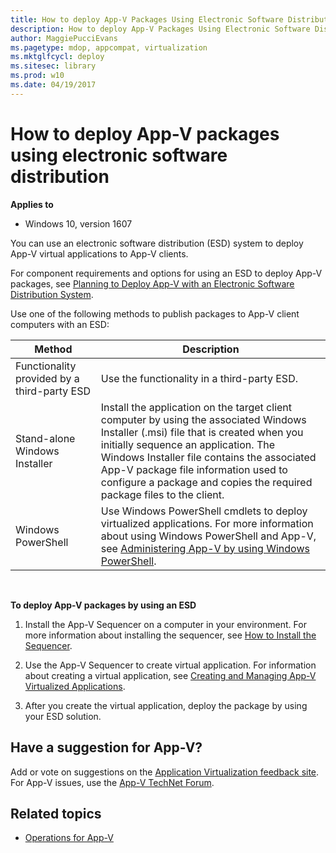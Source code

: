 ```yaml
---
title: How to deploy App-V Packages Using Electronic Software Distribution (Windows 10)
description: How to deploy App-V Packages Using Electronic Software Distribution
author: MaggiePucciEvans
ms.pagetype: mdop, appcompat, virtualization
ms.mktglfcycl: deploy
ms.sitesec: library
ms.prod: w10
ms.date: 04/19/2017
---
```


# How to deploy App-V packages using electronic software distribution

**Applies to**
-   Windows 10, version 1607

You can use an electronic software distribution (ESD) system to deploy App-V virtual applications to App-V clients.

For component requirements and options for using an ESD to deploy App-V packages, see [Planning to Deploy App-V with an Electronic Software Distribution System](appv-planning-to-deploy-appv-with-electronic-software-distribution-solutions.md).

Use one of the following methods to publish packages to App-V client computers with an ESD:

| Method | Description |
| - | - |
| Functionality provided by a third-party ESD | Use the functionality in a third-party ESD.| 
| Stand-alone Windows Installer | Install the application on the target client computer by using the associated Windows Installer (.msi) file that is created when you initially sequence an application. The Windows Installer file contains the associated App-V package file information used to configure a package and copies the required package files to the client. |
| Windows PowerShell | Use Windows PowerShell cmdlets to deploy virtualized applications. For more information about using Windows PowerShell and App-V, see [Administering App-V by using Windows PowerShell](appv-administering-appv-with-powershell.md).| 

 

**To deploy App-V packages by using an ESD**

1.  Install the App-V Sequencer on a computer in your environment. For more information about installing the sequencer, see [How to Install the Sequencer](appv-install-the-sequencer.md).

2.  Use the App-V Sequencer to create virtual application. For information about creating a virtual application, see [Creating and Managing App-V Virtualized Applications](appv-creating-and-managing-virtualized-applications.md).

3.  After you create the virtual application, deploy the package by using your ESD solution.

## Have a suggestion for App-V?

Add or vote on suggestions on the [Application Virtualization feedback site](https://appv.uservoice.com/forums/280448-microsoft-application-virtualization).<br>For App-V issues, use the [App-V TechNet Forum](https://social.technet.microsoft.com/Forums/en-US/home?forum=mdopappv).

## Related topics

- [Operations for App-V](appv-operations.md)

